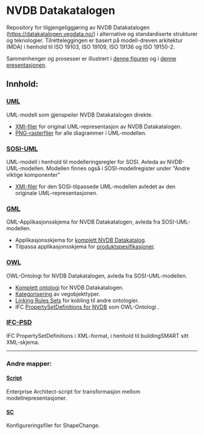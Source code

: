 # NVDB Datakatalogen

Repository for  tilgjengeliggjøring av NVDB Datakatalogen (https://datakatalogen.vegdata.no/) i alternative og standardiserte strukturer og teknologier. Tilretteleggingen er basert på modell-dreven arkitektur (MDA) i henhold til ISO 19103, ISO 19109, ISO 19136 og ISO 19150-2. 

Sammenhenger og prosesser er illustrert i [denne figuren](https://github.com/vegvesen/NVDB-Datakatalogen/blob/master/Wiki/NVDB%20Datakatalogen-Prosess.png) og i [denne presentasjonen](https://github.com/vegvesen/NVDB-Datakatalogen/blob/master/Wiki/NVDB%20Datakatalogen%20i%20standardiserte%20strukturer%20og%20formater.pdf).

## Innhold:

### [UML](https://github.com/vegvesen/NVDB-Datakatalogen/tree/master/UML)

UML-modell som gjenspeiler NVDB Datakatalogen direkte.

- [XMI-filer](https://github.com/vegvesen/NVDB-Datakatalogen/tree/master/UML/XMI) for original UML-representasjon av NVDB Datakatalogen.
- [PNG-rasterfiler](https://github.com/vegvesen/NVDB-Datakatalogen/tree/master/UML/PNG) for alle diagrammer i UML-modellen.

### [SOSI-UML](https://github.com/vegvesen/NVDB-Datakatalogen/tree/master/SOSI-UML)

UML-modell i henhold til modelleringsregler for SOSI. Avleda av NVDB-UML-modellen. Modellen finnes også i SOSI-modellregister under "Andre viktige komponenter" 

- [XMI-filer](https://github.com/vegvesen/NVDB-Datakatalogen/tree/master/SOSI-UML) for den SOSI-tilpassede UML-modellen avledet av den originale UML-representasjonen.

### [GML](https://github.com/vegvesen/NVDB-Datakatalogen/tree/master/GML)
GML-Applikasjonsskjema for NVDB Datakatalogen, avleda fra SOSI-UML-modellen.

- Applikasjonsskjema for [komplett NVDB Datakatalog](https://github.com/vegvesen/NVDB-Datakatalogen/tree/master/GML).
- Tilpassa applikasjonsskjema for [produktspesifikasjoner](https://github.com/vegvesen/NVDB-Datakatalogen/tree/master/GML/PS).

### [OWL](https://github.com/vegvesen/NVDB-Datakatalogen/tree/master/OWL)
OWL-Ontologi for NVDB Datakatalogen, avleda fra SOSI-UML-modellen.

- [Komplett ontologi](https://github.com/vegvesen/NVDB-Datakatalogen/tree/master/OWL/core) for NVDB Datakatalogen.
- [Kategorisering](https://github.com/vegvesen/NVDB-Datakatalogen/tree/master/OWL/category) av vegobjekttyper.
- [Linking Rules Sets](https://github.com/vegvesen/NVDB-Datakatalogen/tree/master/OWL/lrs) for kobling til andre ontologier.
- IFC [PropertySetDefinitions for NVDB](https://github.com/vegvesen/NVDB-Datakatalogen/tree/master/OWL/ifc) som OWL-Ontologi .

### [IFC-PSD](https://github.com/vegvesen/NVDB-Datakatalogen/tree/master/IFC-PSD)

IFC PropertySetDefinitions i XML-format, i henhold til buildingSMART sitt XML-skjema.

------

### Andre mapper:

#### [Script](https://github.com/vegvesen/NVDB-Datakatalogen/tree/master/Script)
Enterprise Architect-script for transformasjon mellom modellrepresentasjoner.

#### [SC](https://github.com/vegvesen/NVDB-Datakatalogen/tree/master/SC)
Konfigureringsfiler for ShapeChange.
